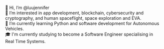 👋 Hi, I’m @luujennifer  
👀 I’m interested in app development, blockchain, cybersecurity and cryptography, and human spaceflight, space exploration and EVA.  
🌱 I’m currently learning Python and software development for Autonomous Vehicles.  
🎓 I'm currently studying to become a Software Engineer specialising in Real Time Systems.

<!---
luujennifer/luujennifer is a ✨ special ✨ repository because its `README.md` (this file) appears on your GitHub profile.
You can click the Preview link to take a look at your changes.
--->
